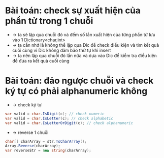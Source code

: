 
# Bài toán: check sự xuất hiện của phần tử trong 1 chuỗi
* -> ta sẽ lặp qua chuỗi đó và đếm số lần xuất hiện của từng phần tử lưu vào 1 Dictionary<char,int>
* -> ta cần nhớ là không thể lặp qua Dic để check điều kiện và tìm kết quả cuối cùng vì Dic không đảm bảo thứ tự khi insert
* -> ta nên lặp qua chuỗi đó lần nữa và dựa vào Dic để kiểm tra điều kiện để đưa ra kết quả cuối cùng

# Bài toán: đảo ngược chuỗi và check ký tự có phải alphanumeric không 
* -> check ký tự
```cs
var valid = char.IsDigit(c); // check numeric
var valid = char.IsLetter(c); // check alphabetic 
var valid = char.IsLetterOrDigit(c); // check alphanumeric  
```
* -> reverse 1 chuỗi
```cs
char[] charArray = str.ToCharArray();
Array.Reverse(charArray);
var reverseStr = new string(charArray);
```
